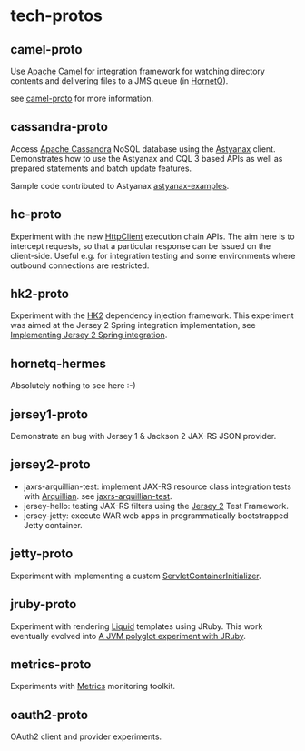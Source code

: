 # tech-protos

## camel-proto

Use [Apache Camel](http://camel.apache.org/) for integration framework for watching directory contents and
delivering files to a JMS queue (in [HornetQ](http://hornetq.jboss.org/)).

see [camel-proto](camel-proto) for more information.

## cassandra-proto

Access [Apache Cassandra](http://cassandra.apache.org/) NoSQL database using the [Astyanax](https://github.com/Netflix/astyanax/) client.
Demonstrates how to use the Astyanax and CQL 3 based APIs as well as prepared statements and batch update features.

Sample code contributed to Astyanax [astyanax-examples](https://github.com/Netflix/astyanax/tree/master/astyanax-examples).

## hc-proto

Experiment with the new [HttpClient](http://hc.apache.org/) execution chain APIs.
The aim here is to intercept requests, so that a particular response can be issued on the client-side.
Useful e.g. for integration testing and some environments where outbound connections are restricted.

## hk2-proto

Experiment with the [HK2](https://hk2.java.net/) dependency injection framework.
This experiment was aimed at the Jersey 2 Spring integration implementation, see
[Implementing Jersey 2 Spring integration](http://practicingtechie.com/2014/02/08/implementing-jersey-2-spring-integration/).

## hornetq-hermes

Absolutely nothing to see here :-)

## jersey1-proto

Demonstrate an bug with Jersey 1 & Jackson 2 JAX-RS JSON provider.

## jersey2-proto

* jaxrs-arquillian-test: implement JAX-RS resource class integration tests with [Arquillian](http://arquillian.org/).
  see [jaxrs-arquillian-test](jersey2-proto/jaxrs-arquillian-test).
* jersey-hello: testing JAX-RS filters using the [Jersey 2](https://jersey.java.net/) Test Framework.
* jersey-jetty: execute WAR web apps in programmatically bootstrapped Jetty container.

## jetty-proto

Experiment with implementing a custom [ServletContainerInitializer](http://docs.oracle.com/javaee/6/api/javax/servlet/ServletContainerInitializer.html).

## jruby-proto

Experiment with rendering [Liquid](http://liquidmarkup.org/) templates using JRuby.
This work eventually evolved into
[A JVM polyglot experiment with JRuby](http://practicingtechie.com/2013/01/21/a-jvm-polyglot-experiment-with-jruby/).

## metrics-proto

Experiments with [Metrics](http://metrics.codahale.com/) monitoring toolkit.

## oauth2-proto

OAuth2 client and provider experiments.
